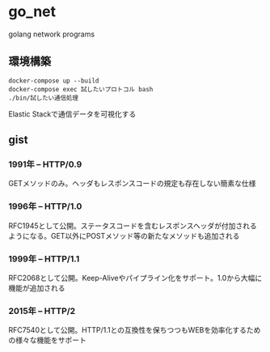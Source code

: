 # go_net

golang network programs

## 環境構築

```
docker-compose up --build
docker-compose exec 試したいプロトコル bash
./bin/試したい通信処理
```

Elastic Stackで通信データを可視化する

## gist

### 1991年 – HTTP/0.9

GETメソッドのみ。ヘッダもレスポンスコードの規定も存在しない簡素な仕様

### 1996年 – HTTP/1.0

RFC1945として公開。ステータスコードを含むレスポンスヘッダが付加されるようになる。GET以外にPOSTメソッド等の新たなメソッドも追加される

### 1999年 – HTTP/1.1

RFC2068として公開。Keep-Aliveやパイプライン化をサポート。1.0から大幅に機能が追加される

### 2015年 – HTTP/2

RFC7540として公開。HTTP/1.1との互換性を保ちつつもWEBを効率化するための様々な機能をサポート
